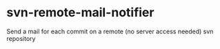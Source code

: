svn-remote-mail-notifier
========================

Send a mail for each commit on a remote (no server access needed) svn repository
